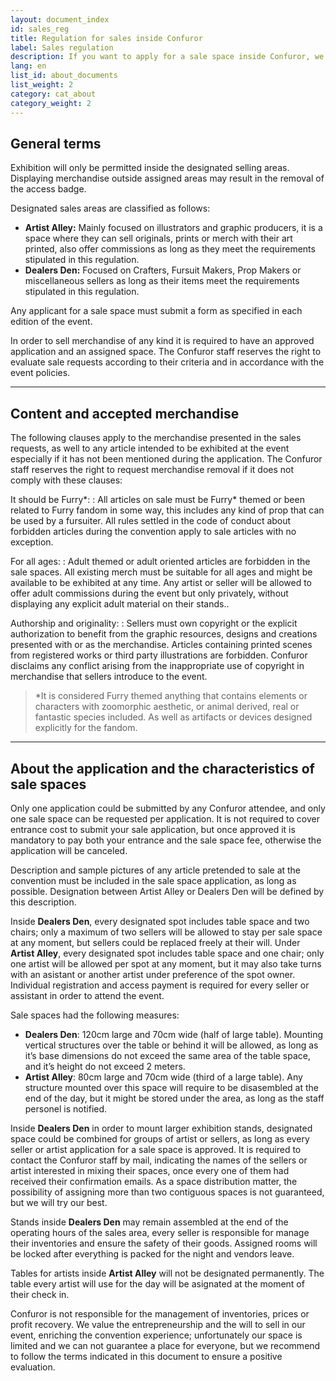 ```yaml
---
layout: document_index
id: sales_reg
title: Regulation for sales inside Confuror
label: Sales regulation
description: If you want to apply for a sale space inside Confuror, we recommend you to read carefully this regulation and be prepared for the announcement.
lang: en
list_id: about_documents
list_weight: 2
category: cat_about
category_weight: 2
---
```


<a name="general_terms"></a>

## General terms

Exhibition will only be permitted inside the designated selling areas. Displaying merchandise outside assigned areas may result in the removal of the access badge.

Designated sales areas are classified as follows:

* __Artist Alley:__ Mainly focused on illustrators and graphic producers, it is a space where they can sell originals, prints or merch with their art printed, also offer commissions as long as they meet the requirements stipulated in this regulation.
* __Dealers Den:__ Focused on Crafters, Fursuit Makers, Prop Makers or miscellaneous sellers as long as their items meet the requirements stipulated in this regulation.

Any applicant for a sale space must submit a form as specified in each edition of the event.

In order to sell merchandise of any kind it is required to have an approved application and an assigned space. The Confuror staff reserves the right to evaluate sale requests according to their criteria and in accordance with the event policies.

---

<a name="accepted_content"></a>

## Content and accepted merchandise

The following clauses apply to the merchandise presented in the sales requests, as well to any article intended to be exhibited at the event especially if it has not been mentioned during the application. The Confuror staff reserves the right to request merchandise removal if it does not comply with these clauses:

It should be Furry*:
: All articles on sale must be Furry* themed or been related to Furry fandom in some way, this includes any kind of prop that can be used by a fursuiter. All rules settled in the code of conduct about forbidden articles during the convention apply to sale articles with no exception.

For all ages:
: Adult themed or adult oriented articles are forbidden in the sale spaces. All existing merch must be suitable for all ages and might be available to be exhibited at any time. Any artist or seller will be allowed to offer adult commissions during the event but only privately, without displaying any explicit adult material on their stands..

Authorship and originality:
: Sellers must own copyright or the explicit authorization to benefit from the graphic resources, designs and creations presented with or as the merchandise. Articles containing printed scenes from registered works or third party illustrations are forbidden. Confuror disclaims any conflict arising from the inappropriate use of copyright in merchandise that sellers introduce to the event.

> *It is considered Furry themed anything that contains elements or characters with zoomorphic aesthetic, or animal derived, real or fantastic species included. As well as artifacts or devices designed explicitly for the fandom.

---

<a name="space_characteristics"></a>

## About the application and the characteristics of sale spaces

Only one application could be submitted by any Confuror attendee, and only one sale space can be requested per application. It is not required to cover entrance cost to submit your sale application, but once approved it is mandatory to pay both your entrance and the sale space fee, otherwise the application will be canceled.

Description and sample pictures of any article pretended to sale at the convention must be included in the sale space application, as long as possible. Designation between Artist Alley or Dealers Den will be defined by this description.

Inside **Dealers Den**, every designated spot includes table space and two chairs; only a maximum of two sellers will be allowed to stay per sale space at any moment, but sellers could be replaced freely at their will. Under **Artist Alley**, every designated spot includes table space and one chair; only one artist will be allowed per spot at any moment, but it may also take turns with an asistant or another artist under preference of the spot owner. Individual registration and access payment is required for every seller or assistant in order to attend the event.

Sale spaces had the following measures:
* **Dealers Den**: 120cm large and 70cm wide (half of large table). Mounting vertical structures over the table or behind it will be allowed, as long as it’s base dimensions do not exceed the same area of the table space, and it’s height do not exceed 2 meters.
* **Artist Alley**: 80cm large and 70cm wide (third of a large table). Any structure mounted over this space will require to be disasembled at the end of the day, but it might be stored under the area, as long as the staff personel is notified.

Inside **Dealers Den** in order to mount larger exhibition stands, designated space could be combined for groups of artist or sellers, as long as every seller or artist application for a sale space is approved. It is required to contact the Confuror staff by mail, indicating the names of the sellers or artist interested in mixing their spaces, once every one of them had received their confirmation emails. As a space distribution matter, the possibility of assigning more than two contiguous spaces is not guaranteed, but we will try our best.

Stands inside **Dealers Den** may remain assembled at the end of the operating hours of the sales area, every seller is responsible for manage their inventories and ensure the safety of their goods. Assigned rooms will be locked after everything is packed for the night and vendors leave.

Tables for artists inside **Artist Alley** will not be designated permanently. The table every artist will use for the day will be asignated at the moment of their check in.

Confuror is not responsible for the management of inventories, prices or profit recovery. We value the entrepreneurship and the will to sell in our event, enriching the convention experience; unfortunately our space is limited and we can not guarantee a place for everyone, but we recommend to follow the terms indicated in this document to ensure a positive evaluation.
